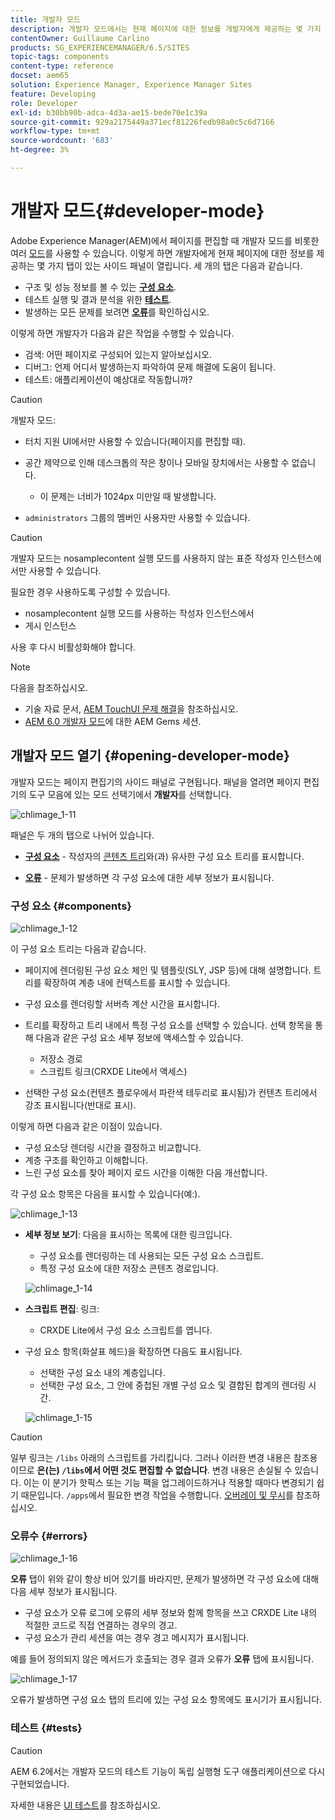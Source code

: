 ```yaml
---
title: 개발자 모드
description: 개발자 모드에서는 현재 페이지에 대한 정보를 개발자에게 제공하는 몇 가지 탭이 있는 사이드 패널이 열립니다.
contentOwner: Guillaume Carlino
products: SG_EXPERIENCEMANAGER/6.5/SITES
topic-tags: components
content-type: reference
docset: aem65
solution: Experience Manager, Experience Manager Sites
feature: Developing
role: Developer
exl-id: b30bb90b-adca-4d3a-ae15-bede70e1c39a
source-git-commit: 929a2175449a371ecf81226fedb98a0c5c6d7166
workflow-type: tm+mt
source-wordcount: '683'
ht-degree: 3%

---
```


# 개발자 모드{#developer-mode}

Adobe Experience Manager(AEM)에서 페이지를 편집할 때 개발자 모드를 비롯한 여러 [모드](/help/sites-authoring/author-environment-tools.md#modestouchoptimizedui)를 사용할 수 있습니다. 이렇게 하면 개발자에게 현재 페이지에 대한 정보를 제공하는 몇 가지 탭이 있는 사이드 패널이 열립니다. 세 개의 탭은 다음과 같습니다.

* 구조 및 성능 정보를 볼 수 있는 **[구성 요소](#components)**.
* 테스트 실행 및 결과 분석을 위한 **[테스트](#tests)**.
* 발생하는 모든 문제를 보려면 **[오류](#errors)**&#x200B;를 확인하십시오.

이렇게 하면 개발자가 다음과 같은 작업을 수행할 수 있습니다.

* 검색: 어떤 페이지로 구성되어 있는지 알아보십시오.
* 디버그: 언제 어디서 발생하는지 파악하여 문제 해결에 도움이 됩니다.
* 테스트: 애플리케이션이 예상대로 작동합니까?

>[!CAUTION]
>
>개발자 모드:
>
>* 터치 지원 UI에서만 사용할 수 있습니다(페이지를 편집할 때).
>* 공간 제약으로 인해 데스크톱의 작은 창이나 모바일 장치에서는 사용할 수 없습니다.
>
>   * 이 문제는 너비가 1024px 미만일 때 발생합니다.
>* `administrators` 그룹의 멤버인 사용자만 사용할 수 있습니다.

>[!CAUTION]
>
>개발자 모드는 nosamplecontent 실행 모드를 사용하지 않는 표준 작성자 인스턴스에서만 사용할 수 있습니다.
>
>필요한 경우 사용하도록 구성할 수 있습니다.
>
>* nosamplecontent 실행 모드를 사용하는 작성자 인스턴스에서
>* 게시 인스턴스
>
>사용 후 다시 비활성화해야 합니다.

>[!NOTE]
>
>다음을 참조하십시오.
>
>* 기술 자료 문서, [AEM TouchUI 문제 해결](https://experienceleague.adobe.com/en/docs/experience-cloud-kcs/kbarticles/ka-16935)을 참조하십시오.
>* [AEM 6.0 개발자 모드](https://experienceleague.adobe.com/docs/events/experience-manager-gems-recordings/gems2014/aem-developer-mode.html)에 대한 AEM Gems 세션.
>

## 개발자 모드 열기 {#opening-developer-mode}

개발자 모드는 페이지 편집기의 사이드 패널로 구현됩니다. 패널을 열려면 페이지 편집기의 도구 모음에 있는 모드 선택기에서 **개발자**&#x200B;를 선택합니다.

![chlimage_1-11](assets/chlimage_1-11.png)

패널은 두 개의 탭으로 나뉘어 있습니다.

* **[구성 요소](/help/sites-developing/developer-mode.md#components)** - 작성자의 [콘텐츠 트리](/help/sites-authoring/author-environment-tools.md#content-tree)와(과) 유사한 구성 요소 트리를 표시합니다.

* **[오류](/help/sites-developing/developer-mode.md#errors)** - 문제가 발생하면 각 구성 요소에 대한 세부 정보가 표시됩니다.

### 구성 요소 {#components}

![chlimage_1-12](assets/chlimage_1-12.png)

이 구성 요소 트리는 다음과 같습니다.

* 페이지에 렌더링된 구성 요소 체인 및 템플릿(SLY, JSP 등)에 대해 설명합니다. 트리를 확장하여 계층 내에 컨텍스트를 표시할 수 있습니다.
* 구성 요소를 렌더링할 서버측 계산 시간을 표시합니다.
* 트리를 확장하고 트리 내에서 특정 구성 요소를 선택할 수 있습니다. 선택 항목을 통해 다음과 같은 구성 요소 세부 정보에 액세스할 수 있습니다.

   * 저장소 경로
   * 스크립트 링크(CRXDE Lite에서 액세스)

* 선택한 구성 요소(컨텐츠 플로우에서 파란색 테두리로 표시됨)가 컨텐츠 트리에서 강조 표시됩니다(반대로 표시).

이렇게 하면 다음과 같은 이점이 있습니다.

* 구성 요소당 렌더링 시간을 결정하고 비교합니다.
* 계층 구조를 확인하고 이해합니다.
* 느린 구성 요소를 찾아 페이지 로드 시간을 이해한 다음 개선합니다.

각 구성 요소 항목은 다음을 표시할 수 있습니다(예:).

![chlimage_1-13](assets/chlimage_1-13.png)

* **세부 정보 보기**: 다음을 표시하는 목록에 대한 링크입니다.

   * 구성 요소를 렌더링하는 데 사용되는 모든 구성 요소 스크립트.
   * 특정 구성 요소에 대한 저장소 콘텐츠 경로입니다.

  ![chlimage_1-14](assets/chlimage_1-14.png)

* **스크립트 편집**: 링크:

   * CRXDE Lite에서 구성 요소 스크립트를 엽니다.

* 구성 요소 항목(화살표 헤드)을 확장하면 다음도 표시됩니다.

   * 선택한 구성 요소 내의 계층입니다.
   * 선택한 구성 요소, 그 안에 중첩된 개별 구성 요소 및 결합된 합계의 렌더링 시간.

  ![chlimage_1-15](assets/chlimage_1-15.png)

>[!CAUTION]
>
>일부 링크는 `/libs` 아래의 스크립트를 가리킵니다. 그러나 이러한 변경 내용은 참조용이므로 **은(는) `/libs`에서 어떤 것도 편집할 수 없습니다**. 변경 내용은 손실될 수 있습니다. 이는 이 분기가 핫픽스 또는 기능 팩을 업그레이드하거나 적용할 때마다 변경되기 쉽기 때문입니다. `/apps`에서 필요한 변경 작업을 수행합니다. [오버레이 및 무시](/help/sites-developing/overlays.md)를 참조하십시오.

### 오류수 {#errors}

![chlimage_1-16](assets/chlimage_1-16.png)

**오류** 탭이 위와 같이 항상 비어 있기를 바라지만, 문제가 발생하면 각 구성 요소에 대해 다음 세부 정보가 표시됩니다.

* 구성 요소가 오류 로그에 오류의 세부 정보와 함께 항목을 쓰고 CRXDE Lite 내의 적절한 코드로 직접 연결하는 경우의 경고.
* 구성 요소가 관리 세션을 여는 경우 경고 메시지가 표시됩니다.

예를 들어 정의되지 않은 메서드가 호출되는 경우 결과 오류가 **오류** 탭에 표시됩니다.

![chlimage_1-17](assets/chlimage_1-17.png)

오류가 발생하면 구성 요소 탭의 트리에 있는 구성 요소 항목에도 표시기가 표시됩니다.

### 테스트 {#tests}

>[!CAUTION]
>
>AEM 6.2에서는 개발자 모드의 테스트 기능이 독립 실행형 도구 애플리케이션으로 다시 구현되었습니다.
>
>자세한 내용은 [UI 테스트](/help/sites-developing/hobbes.md)를 참조하십시오.
